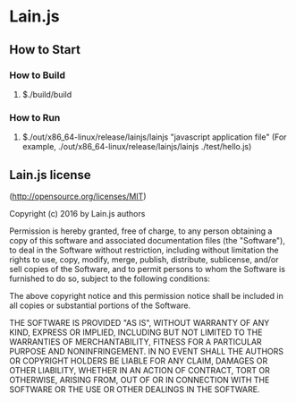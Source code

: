 Lain.js
=======

## How to Start
### How to Build
1. $./build/build

### How to Run
1. $./out/x86_64-linux/release/lainjs/lainjs "javascript application file"
   (For example, ./out/x86_64-linux/release/lainjs/lainjs ./test/hello.js)

## Lain.js license

(http://opensource.org/licenses/MIT)

Copyright (c) 2016 by Lain.js authors

Permission is hereby granted, free of charge, to any person obtaining a copy
of this software and associated documentation files (the "Software"), to deal
in the Software without restriction, including without limitation the rights
to use, copy, modify, merge, publish, distribute, sublicense, and/or sell
copies of the Software, and to permit persons to whom the Software is
furnished to do so, subject to the following conditions:

The above copyright notice and this permission notice shall be included in
all copies or substantial portions of the Software.

THE SOFTWARE IS PROVIDED "AS IS", WITHOUT WARRANTY OF ANY KIND, EXPRESS OR
IMPLIED, INCLUDING BUT NOT LIMITED TO THE WARRANTIES OF MERCHANTABILITY,
FITNESS FOR A PARTICULAR PURPOSE AND NONINFRINGEMENT. IN NO EVENT SHALL THE
AUTHORS OR COPYRIGHT HOLDERS BE LIABLE FOR ANY CLAIM, DAMAGES OR OTHER
LIABILITY, WHETHER IN AN ACTION OF CONTRACT, TORT OR OTHERWISE, ARISING FROM,
OUT OF OR IN CONNECTION WITH THE SOFTWARE OR THE USE OR OTHER DEALINGS IN
THE SOFTWARE.
